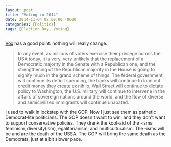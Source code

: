 ```yaml
---
layout: post
title: "Voting in 2014"
date: 2014-11-04 08:00:00 -0600
categories: [Politics]
tags: [Election Day, Voting]
---
```


[Vox](http://voxday.net/2014/11/election-day/) has a good point: nothing will really change.

> In any event, as millions of voters exercise their privilege across the USA today, it is very, very unlikely that the replacement of a Democratic majority in the Senate with a Republican one, and the strengthening of the Republican majority in the House is going to signify much in the grand scheme of things. The federal government will continue its deficit spending, the banks will continue to loan out credit money they create ex nihilo, Wall Street will continue to dictate policy to Washington, the U.S. military will continue to intervene in the affairs of sovereign nations around the world, and the flow of diverse and semicivilized immigrants will continue unabated.

I used to walk in lockstep with the GOP. Now I just see them as pathetic Democrat-lite politicians. The GOP doesn't want to win, and they don't want to support conservative policies. They drank the kool-aid of the -isms: feminism, diversity(ism), egalitarianism, and multiculturalism. The -isms will be and are the death of the USSA. The GOP will bring the same death as the Democrats, just at a bit slower pace.
